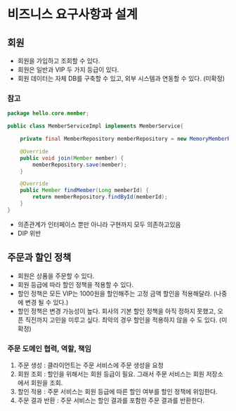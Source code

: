 # 비즈니스 요구사항과 설계
## 회원
- 회원을 가입하고 조회할 수 있다.
- 회원은 일반과 VIP 두 가지 등급이 있다.
- 회원 데이터는 자체 DB를 구축할 수 있고, 외부 시스템과 연동할 수 있다. (미확정)

### 참고
```java
package hello.core.member;

public class MemberServiceImpl implements MemberService{

    private final MemberRepository memberRepository = new MemoryMemberRepository(); // 구현객체

    @Override
    public void join(Member member) {
        memberRepository.save(member);
    }

    @Override
    public Member findMember(Long memberId) {
        return memberRepository.findById(memberId);
    }
}
```
- 의존관계가 인터페이스 뿐만 아니라 구현까지 모두 의존하고있음
- DIP 위반
## 주문과 할인 정책
- 회원은 상품을 주문할 수 있다.
- 회원 등급에 따라 할인 정책을 적용할 수 있다.
- 할인 정책은 모든 VIP는 1000원을 할인해주는 고정 금액 할인을 적용해달라. (나중에 변경 될 수 있다.)
- 할인 정책은 변경 가능성이 높다. 회사의 기본 할인 정책을 아직 정하지 못했고, 오픈 직전까지 고민을 미루고 싶다. 최악의 경우 할인을 적용하지 않을 수 도 있다. (미확정)
### 주문 도메인 협력, 역할, 책임
1. 주문 생성 : 클라이언트는 주문 서비스에 주문 생성을 요청
2. 회원 조회 : 할인을 위해서는 회원 등급이 필요. 그래서 주문 서비스는 회원 저장소에서 회원을 조회.
3. 할인 적용 : 주문 서비스는 회원 등급에 따른 할인 여부를 할인 정책에 위임한다.
4. 주문 결과 반환 : 주문 서비스는 할인 결과를 포함한 주문 결과를 반환한다.